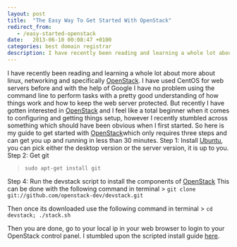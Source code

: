```yaml
---
layout: post
title:  "The Easy Way To Get Started With OpenStack"
redirect_from:
   - /easy-started-openstack
date:   2013-06-10 00:08:47 +0100
categories: best domain registrar
description: I have recently been reading and learning a whole lot about more about linux, networking and specifically...
---
```


I have recently been reading and learning a whole lot about more about linux, networking and specifically [OpenStack](http://www.openstack.org/ "OpenStack"). I have used CentOS for web servers before and with the help of Google I have no problem using the command line to perform tasks with a pretty good understanding of how things work and how to keep the web server protected. But recently I have gotten interested in [OpenStack](http://www.openstack.org/ "OpenStack") and I feel like a total beginner when it comes to configuring and getting things setup, however I recently stumbled across something which should have been obvious when I first started. So here is my guide to get started with [OpenStack](http://www.openstack.org/ "OpenStack")which only requires three steps and can get you up and running in less than 30 minutes. Step 1: Install [Ubuntu](http://www.ubuntu.com/download "Ubuntu Download"), you can pick either the desktop version or the server version, it is up to you. Step 2: Get git

> `sudo apt-get install git`

 Step 4: Run the devstack script to install the components of [OpenStack](http://www.openstack.org/ "OpenStack") This can be done with the following command in terminal > `git clone git://github.com/openstack-dev/devstack.git`

 Then once its downloaded use the following command in terminal > `cd devstack; ./stack.sh`

 Then you are done, go to your local ip in your web browser to login to your OpenStack control panel. I stumbled upon the scripted install guide [here](http://docs.openstack.org/trunk/openstack-compute/admin/content/scripted-ubuntu-installation.html "Scripted Install Ubuntu").